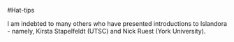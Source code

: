 

#Hat-tips

I am indebted to many others who have presented introductions to Islandora - namely, Kirsta Stapelfeldt (UTSC) and Nick Ruest (York University).
